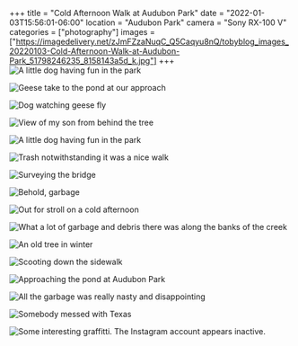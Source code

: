 +++
title = "Cold Afternoon Walk at Audubon Park"
date = "2022-01-03T15:56:01-06:00"
location = "Audubon Park"
camera = "Sony RX-100 V"
categories = ["photography"]
images = ["https://imagedelivery.net/zJmFZzaNuqC_Q5Caqyu8nQ/tobyblog_images_20220103-Cold-Afternoon-Walk-at-Audubon-Park_51798246235_8158143a5d_k.jpg"]
+++
![A little dog having fun in the park](https://imagedelivery.net/zJmFZzaNuqC_Q5Caqyu8nQ/tobyblog_images_20220103-Cold-Afternoon-Walk-at-Audubon-Park_51798246235_8158143a5d_k.jpg/fit=scale-down,w=780,sharpen=1,f=auto,q=0.9,slow-connection-quality=0.3)
<!--more-->

![Geese take to the pond at our approach](https://imagedelivery.net/zJmFZzaNuqC_Q5Caqyu8nQ/tobyblog_images_20220103-Cold-Afternoon-Walk-at-Audubon-Park_51797883649_df1a2ef8f2_k.jpg/fit=scale-down,w=780,sharpen=1,f=auto,q=0.9,slow-connection-quality=0.3)

![Dog watching geese fly](https://imagedelivery.net/zJmFZzaNuqC_Q5Caqyu8nQ/tobyblog_images_20220103-Cold-Afternoon-Walk-at-Audubon-Park_51796568387_3c82bf3829_k.jpg/fit=scale-down,w=780,sharpen=1,f=auto,q=0.9,slow-connection-quality=0.3)

![View of my son from behind the tree](https://imagedelivery.net/zJmFZzaNuqC_Q5Caqyu8nQ/tobyblog_images_20220103-Cold-Afternoon-Walk-at-Audubon-Park_51796569002_177598b1f0_k.jpg/fit=scale-down,w=780,sharpen=1,f=auto,q=0.9,slow-connection-quality=0.3)

![A little dog having fun in the park](https://imagedelivery.net/zJmFZzaNuqC_Q5Caqyu8nQ/tobyblog_images_20220103-Cold-Afternoon-Walk-at-Audubon-Park_51796568447_68afb63dee_k.jpg/fit=scale-down,w=780,sharpen=1,f=auto,q=0.9,slow-connection-quality=0.3)

![Trash notwithstanding it was a nice walk](https://imagedelivery.net/zJmFZzaNuqC_Q5Caqyu8nQ/tobyblog_images_20220103-Cold-Afternoon-Walk-at-Audubon-Park_51797517846_6885e2dbb1_k.jpg/fit=scale-down,w=780,sharpen=1,f=auto,q=0.9,slow-connection-quality=0.3)

![Surveying the bridge](https://imagedelivery.net/zJmFZzaNuqC_Q5Caqyu8nQ/tobyblog_images_20220103-Cold-Afternoon-Walk-at-Audubon-Park_51796569052_b011254016_k.jpg/fit=scale-down,w=780,sharpen=1,f=auto,q=0.9,slow-connection-quality=0.3)

![Behold, garbage](https://imagedelivery.net/zJmFZzaNuqC_Q5Caqyu8nQ/tobyblog_images_20220103-Cold-Afternoon-Walk-at-Audubon-Park_51798247265_8c28fe5299_k.jpg/fit=scale-down,w=780,sharpen=1,f=auto,q=0.9,slow-connection-quality=0.3)

![Out for stroll on a cold afternoon](https://imagedelivery.net/zJmFZzaNuqC_Q5Caqyu8nQ/tobyblog_images_20220103-Cold-Afternoon-Walk-at-Audubon-Park_51797883699_1cbe2f5423_k.jpg/fit=scale-down,w=780,sharpen=1,f=auto,q=0.9,slow-connection-quality=0.3)

![What a lot of garbage and debris there was along the banks of the creek](https://imagedelivery.net/zJmFZzaNuqC_Q5Caqyu8nQ/tobyblog_images_20220103-Cold-Afternoon-Walk-at-Audubon-Park_51798247100_0f1494e6e1_k.jpg/fit=scale-down,w=780,sharpen=1,f=auto,q=0.9,slow-connection-quality=0.3)

![An old tree in winter](https://imagedelivery.net/zJmFZzaNuqC_Q5Caqyu8nQ/tobyblog_images_20220103-Cold-Afternoon-Walk-at-Audubon-Park_51798246705_a0f0d49490_k.jpg/fit=scale-down,w=780,sharpen=1,f=auto,q=0.9,slow-connection-quality=0.3)

![Scooting down the sidewalk](https://imagedelivery.net/zJmFZzaNuqC_Q5Caqyu8nQ/tobyblog_images_20220103-Cold-Afternoon-Walk-at-Audubon-Park_51796568637_357b9d2d68_k.jpg/fit=scale-down,w=780,sharpen=1,f=auto,q=0.9,slow-connection-quality=0.3)

![Approaching the pond at Audubon Park](https://imagedelivery.net/zJmFZzaNuqC_Q5Caqyu8nQ/tobyblog_images_20220103-Cold-Afternoon-Walk-at-Audubon-Park_51798246190_6931b6a36b_k.jpg/fit=scale-down,w=780,sharpen=1,f=auto,q=0.9,slow-connection-quality=0.3)

![All the garbage was really nasty and disappointing](https://imagedelivery.net/zJmFZzaNuqC_Q5Caqyu8nQ/tobyblog_images_20220103-Cold-Afternoon-Walk-at-Audubon-Park_51797635598_29e0008557_k.jpg/fit=scale-down,w=780,sharpen=1,f=auto,q=0.9,slow-connection-quality=0.3)

![Somebody messed with Texas](https://imagedelivery.net/zJmFZzaNuqC_Q5Caqyu8nQ/tobyblog_images_20220103-Cold-Afternoon-Walk-at-Audubon-Park_51797517736_7e41cd1d39_k.jpg/fit=scale-down,w=780,sharpen=1,f=auto,q=0.9,slow-connection-quality=0.3)

![Some interesting graffitti. The Instagram account appears inactive.](https://imagedelivery.net/zJmFZzaNuqC_Q5Caqyu8nQ/tobyblog_images_20220103-Cold-Afternoon-Walk-at-Audubon-Park_51798247245_181122ffa2_k.jpg/fit=scale-down,w=780,sharpen=1,f=auto,q=0.9,slow-connection-quality=0.3)
